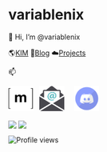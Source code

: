 # variablenix

👋 Hi, I’m @variablenix

🌎[KIM](https://kode.im/)
📓[Blog](https://b.aklein.me/)
☁️[Projects](https://b.aklein.me/projects/)

📫

<a href="https://matrix.to/#/#aklein:kode.im"><img src="/img/matrixorg.png"  alt="@ak:kode.im" height="50" width="50" /></a> &nbsp;
<a href='mailto:hello+b@aklein.me'><img src="/img/email.png" alt="email contact" height="50" width="50" /></a> &nbsp;
&nbsp;
<a href="https://discord.gg/PPJ6kNB6Jf"><img src="/img/discord.png" alt="discord server" height="50" width="50" /></a>

<p>
    <img align="center" height="180em" src="https://github-readme-stats.vercel.app/api?username=variablenix&count_private=true&show_icons=true&theme=tokyonight" />
    <img align="center" height="180em" src="https://github-readme-stats.vercel.app/api/top-langs/?username=variablenix&theme=tokyonight&layout=compact" />
</p>

![Profile views](https://gpvc.arturio.dev/variablenix)


<!---
variablenix/variablenix is a ✨ special ✨ repository because its `README.md` (this file) appears on your GitHub profile.
You can click the Preview link to take a look at your changes.
--->
